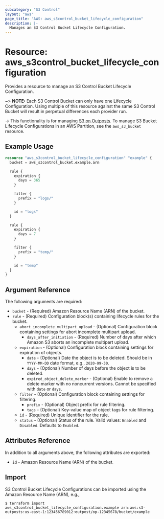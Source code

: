 ```yaml
---
subcategory: "S3 Control"
layout: "aws"
page_title: "AWS: aws_s3control_bucket_lifecycle_configuration"
description: |-
  Manages an S3 Control Bucket Lifecycle Configuration.
---
```


# Resource: aws_s3control_bucket_lifecycle_configuration

Provides a resource to manage an S3 Control Bucket Lifecycle Configuration.

~> **NOTE:** Each S3 Control Bucket can only have one Lifecycle Configuration. Using multiple of this resource against the same S3 Control Bucket will result in perpetual differences each provider run.

-> This functionality is for managing [S3 on Outposts](https://docs.aws.amazon.com/AmazonS3/latest/dev/S3onOutposts.html). To manage S3 Bucket Lifecycle Configurations in an AWS Partition, see the `aws_s3_bucket` resource.

## Example Usage

```terraform
resource "aws_s3control_bucket_lifecycle_configuration" "example" {
  bucket = aws_s3control_bucket.example.arn

  rule {
    expiration {
      days = 365
    }

    filter {
      prefix = "logs/"
    }

    id = "logs"
  }

  rule {
    expiration {
      days = 7
    }

    filter {
      prefix = "temp/"
    }

    id = "temp"
  }
}
```

## Argument Reference

The following arguments are required:

* `bucket` - (Required) Amazon Resource Name (ARN) of the bucket.
* `rule` - (Required) Configuration block(s) containing lifecycle rules for the bucket.
    * `abort_incomplete_multipart_upload` - (Optional) Configuration block containing settings for abort incomplete multipart upload.
        * `days_after_initiation` - (Required) Number of days after which Amazon S3 aborts an incomplete multipart upload.
    * `expiration` - (Optional) Configuration block containing settings for expiration of objects.
        * `date` - (Optional) Date the object is to be deleted. Should be in `YYYY-MM-DD` date format, e.g., `2020-09-30`.
        * `days` - (Optional) Number of days before the object is to be deleted.
        * `expired_object_delete_marker` - (Optional) Enable to remove a delete marker with no noncurrent versions. Cannot be specified with `date` or `days`.
    * `filter` - (Optional) Configuration block containing settings for filtering.
        * `prefix` - (Optional) Object prefix for rule filtering.
        * `tags` - (Optional) Key-value map of object tags for rule filtering.
    * `id` - (Required) Unique identifier for the rule.
    * `status` - (Optional) Status of the rule. Valid values: `Enabled` and `Disabled`. Defaults to `Enabled`.

## Attributes Reference

In addition to all arguments above, the following attributes are exported:

* `id` - Amazon Resource Name (ARN) of the bucket.

## Import

S3 Control Bucket Lifecycle Configurations can be imported using the Amazon Resource Name (ARN), e.g.,

```
$ terraform import aws_s3control_bucket_lifecycle_configuration.example arn:aws:s3-outposts:us-east-1:123456789012:outpost/op-12345678/bucket/example
```
